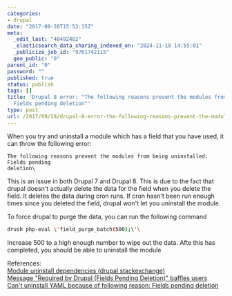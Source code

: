 ```yaml
---
categories:
- drupal
date: "2017-09-28T15:53:15Z"
meta:
  _edit_last: "48492462"
  _elasticsearch_data_sharing_indexed_on: "2024-11-18 14:55:01"
  _publicize_job_id: "9761742115"
  geo_public: "0"
parent_id: "0"
password: ""
published: true
status: publish
tags: []
title: 'Drupal 8 error: "The following reasons prevent the modules from being uninstalled:
  Fields pending deletion"'
type: post
url: /2017/09/28/drupal-8-error-the-following-reasons-prevent-the-modules-from-being-uninstalled-fields-pending-deletion/
---
```


When you try and uninstall a module which has a field that you have used, it can
throw the following error:

```
The following reasons prevent the modules from being uninstalled: Fields pending
deletion\
```

This is an issue in both Drupal 7 and Drupal 8. This is due to the fact that
drupal doesn\'t actually delete the data for the field when you delete the
field. It deletes the data during cron runs. If cron hasn\'t been run enough
times since you deleted the field, drupal won\'t let you uninstall the module.

To force drupal to purge the data, you can run the following command

```bash
drush php-eval \'field_purge_batch(500);\'\
```

Increase 500 to a high enough number to wipe out the data. Afte this has
completed, you should be able to uninstall the module

References:\
[Module uninstall dependencies (drupal stackexchange)](https://drupal.stackexchange.com/questions/184690/module-uninstall-dependencies)\
[Message \"Required by Drupal (Fields Pending Deletion)\" baffles users](https://www.drupal.org/node/1331922)\
[Can\'t uninstall YAML because of following reason: Fields pending deletion](https://www.drupal.org/node/2835035)
